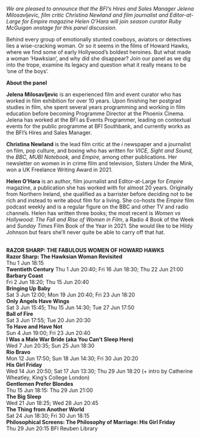 
_We are pleased to announce that the BFI’s Hires and Sales Manager  Jelena Milosavljevic, film critic Christina Newland and film journalist and  Editor-at-Large for Empire magazine Helen O’Hara will join season curator Ruby McGuigan onstage for this panel discussion._

Behind every group of emotionally stunted cowboys, aviators or detectives lies a wise-cracking woman. Or so it seems in the films of Howard Hawks, where we find some of early Hollywood’s boldest heroines. But what made a woman ‘Hawksian’, and why did she disappear? Join our panel as we dig into the trope, examine its legacy and question what it really means to be ‘one of  the boys’.

**About the panel**

**Jelena Milosavljevic** is an experienced film and event curator who has worked in film exhibition for over 10 years. Upon finishing her postgrad studies in film, she spent several years programming and working in film education before becoming Programme Director at the Phoenix Cinema. Jelena has worked at the BFI as Events Programmer, leading on contextual events for the public programme at BFI Southbank, and currently works as the BFI’s Hires and Sales Manager.

**Christina Newland** is the lead film critic at the _i_ newspaper and a journalist on film, pop culture, and boxing who has written for _VICE, Sight and Sound,_ the _BBC,_ _MUBI Notebook,_ and _Empire,_ among other publications. Her newsletter on women in in crime film and television, Sisters Under the Mink, won a UK Freelance Writing Award in 2021.

**Helen O’Hara** is an author, film journalist and Editor-at-Large for _Empire_ magazine, a publication she has worked with for almost 20 years. Originally from Northern Ireland, she qualified as a barrister before deciding not to be rich and instead to write about film for a living. She co-hosts the _Empire_ film podcast weekly and is a regular figure on the BBC and other TV and radio channels. Helen has written three books; the most recent is _Women vs Hollywood: The Fall and Rise of Women in Film_, a Radio 4 Book of the Week and _Sunday Times_ Film Book of the Year in 2021. She would like to be Hildy Johnson but fears she’ll never quite be able to carry off that hat.
<br><br>


**RAZOR SHARP: THE FABULOUS WOMEN OF HOWARD HAWKS**<br>
**Razor Sharp: The Hawksian Woman Revisited**<br>
Thu 1 Jun 18:15<br>
**Twentieth Century**
Thu 1 Jun 20:40; Fri 16 Jun 18:30;  Thu 22 Jun 21:00<br>
**Barbary Coast**<br>
Fri 2 Jun 18:20; Thu 15 Jun 20:40<br>
**Bringing Up Baby**<br>
Sat 3 Jun 12:00; Mon 19 Jun 20:40;  Fri 23 Jun 18:20<br>
**Only Angels Have Wings**<br>
Sat 3 Jun 15:45; Thu 15 Jun 14:30;  Tue 27 Jun 17:50<br>
**Ball of Fire**<br>
Sat 3 Jun 17:55; Tue 20 Jun 20:30<br>
**To Have and Have Not**<br>
Sun 4 Jun 19:00; Fri 23 Jun 20:40<br>
**I Was a Male War Bride  (aka You Can’t Sleep Here)**<br>
Wed 7 Jun 20:35; Sun 25 Jun 18:30<br>
**Rio Bravo**<br>
Mon 12 Jun 17:50; Sun 18 Jun 14:30;  Fri 30 Jun 20:20<br>
**His Girl Friday**<br>
Wed 14 Jun 20:50; Sat 17 Jun 13:30; Thu 29 Jun 18:20 (+ intro by Catherine Wheatley, King’s College London)<br>
**Gentlemen Prefer Blondes**<br>
Thu 15 Jun 18:15: Thu 29 Jun 21:00<br>
**The Big Sleep**<br>
Wed 21 Jun 18:25; Wed 28 Jun 20:45<br>
**The Thing from Another World**<br>
Sat 24 Jun 18:30; Fri 30 Jun 18:15<br>
**Philosophical Screens:  The Philosophy of Marriage: His Girl Friday**<br>
Thu 29 Jun 20:15 BFI Reuben Library<br>
<br>
<!--stackedit_data:
eyJoaXN0b3J5IjpbMTU4NDY3OTM4MV19
-->